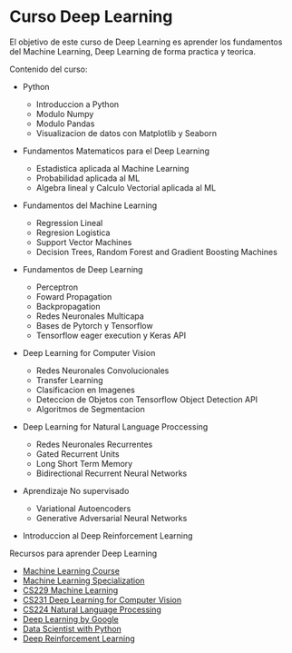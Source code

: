 # Curso Deep Learning


El objetivo de este curso de Deep Learning es aprender los fundamentos del Machine Learning, Deep Learning  de forma practica y teorica. 

Contenido del curso:

* Python
  * Introduccion a Python
  * Modulo Numpy
  * Modulo Pandas
  * Visualizacion de datos con Matplotlib y Seaborn
* Fundamentos Matematicos para el Deep Learning
  * Estadistica aplicada al Machine Learning
  * Probabilidad aplicada al ML
  * Algebra lineal y Calculo Vectorial aplicada al ML
* Fundamentos del Machine Learning 
  * Regression Lineal
  * Regresion Logistica
  * Support Vector Machines
  * Decision Trees, Random Forest and Gradient Boosting Machines
* Fundamentos de Deep Learning
  * Perceptron
  * Foward Propagation
  * Backpropagation
  * Redes Neuronales Multicapa
  * Bases de Pytorch y Tensorflow
  * Tensorflow eager execution y Keras API
* Deep Learning for Computer Vision
  * Redes Neuronales Convolucionales
  * Transfer Learning
  * Clasificacion en Imagenes
  * Deteccion de Objetos con Tensorflow Object Detection API
  * Algoritmos de Segmentacion 
* Deep Learning for Natural Language Proccessing
  * Redes Neuronales Recurrentes
  * Gated Recurrent Units
  * Long Short Term Memory
  * Bidirectional Recurrent Neural Networks
* Aprendizaje No supervisado
  * Variational Autoencoders
  * Generative Adversarial Neural Networks
  
* Introduccion al Deep Reinforcement Learning


Recursos para aprender Deep Learning
* [Machine Learning Course](https://www.coursera.org/learn/machine-learning)
* [Machine Learning Specialization](https://www.coursera.org/specializations/machine-learning)
* [CS229 Machine Learning ](http://cs229.stanford.edu/syllabus.html)
* [CS231  Deep Learning for Computer Vision](http://cs231n.stanford.edu/syllabus.html)
* [CS224 Natural Language Processing](http://web.stanford.edu/class/cs224n/syllabus.html)
* [Deep Learning by Google](https://www.udacity.com/course/deep-learning--ud730)
* [Data Scientist with Python](https://www.datacamp.com/tracks/data-scientist-with-python)
* [Deep Reinforcement Learning](http://rail.eecs.berkeley.edu/deeprlcourse/)
  
